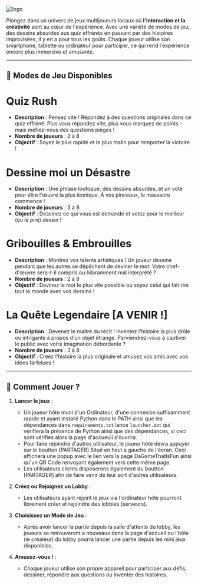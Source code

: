 ![logo](https://github.com/user-attachments/assets/986e886c-d9c2-4961-af16-0aca47eda2a4)

Plongez dans un univers de jeux multijoueurs locaux où **l'interaction et la créativité** sont au cœur de l'expérience. Avec une variété de modes de jeu, des dessins absurdes aux quiz effrénés en passant par des histoires improvisées, il y en a pour tous les goûts. Chaque joueur utilise son smartphone, tablette ou ordinateur pour participer, ce qui rend l'expérience encore plus immersive et amusante.

---

## 🎲 **Modes de Jeu Disponibles**

# **Quiz Rush**
   - **Description** : Pensez vite ! Répondez à des questions originales dans ce quiz effréné. Plus vous répondez vite, plus vous marquez de points – mais méfiez-vous des questions pièges !
   - **Nombre de joueurs** : 2 à 8
   - **Objectif** : Soyez le plus rapide et le plus malin pour remporter la victoire !

# **Dessine moi un Désastre**
   - **Description** : Une phrase loufoque, des dessins absurdes, et un vote pour élire l'œuvre la plus iconique. À vos pinceaux, le massacre commence !
   - **Nombre de joueurs** : 3 à 8
   - **Objectif** : Dessinez ce qui vous est demandé et votez pour le meilleur (ou le pire) dessin !

# **Gribouilles & Embrouilles**
   - **Description** : Montrez vos talents artistiques ! Un joueur dessine pendant que les autres se dépêchent de deviner le mot. Votre chef-d'œuvre sera-t-il compris ou hilaramment mal interprété ?
   - **Nombre de joueurs** : 2 à 8
   - **Objectif** : Devinez le mot le plus vite possible ou soyez celui qui fait rire tout le monde avec vos dessins !

# **La Quête Legendaire [A VENIR !]**
   - **Description** : Devenez le maître du récit ! Inventez l'histoire la plus drôle ou intrigante à propos d'un objet étrange. Parviendrez-vous à captiver le public avec votre imagination débordante ?
   - **Nombre de joueurs** : 3 à 8
   - **Objectif** : Créez l'histoire la plus originale et amusez vos amis avec vos idées farfelues !

---

## 📱 **Comment Jouer ?**
1. **Lancer le jeux** :
   - Un joueur hôte muni d'un Ordinateur, d'une connexion suffisamment rapide et ayant installé Python dans le PATH ainsi que les dépendances dans ``requirements.txt`` lance ``launcher.bat`` qui verifiera la présence de Python ainsi que des dépendances, si ceci sont vérifiés alors la page d'accueuil s'ouvrira.
   - Pour faire rejoindre d'autres utilisateur, le joueur hôte devra appuyer sur le boutton [PARTAGER] Situé en haut a gauche de l'écran. Ceci affichera une popup avec le lien vers la page DaGameThatIsFun ainsi qu'un QR Code renvoyant également vers cette même page.
   - Les utilisateurs clients disposerons également du boutton [PARTAGER] afin de faire venir de leur sort d'autres utilisateurs.
   
2. **Créez ou Rejoignez un Lobby** :
   - Les utilisateurs ayant rejoint le jeux via l'ordinateur hôte pourront librement créer et rejoindre des lobbies (serveurs).
   
3. **Choisissez un Mode de Jeu** :
   - Après avoir lancer la partie depuis la salle d'attente du lobby, les joueurs se retrouveront a nouveaux dans la page d'accueil ou l'hôte (le créateur) du lobby pourra lancer une partie depuis les mini jeux disponibles.

4. **Amusez-vous !** :
   - Chaque joueur utilise son propre appareil pour participer aux défis, dessiner, répondre aux questions ou inventer des histoires.

